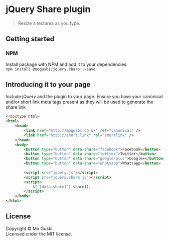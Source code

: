 # jQuery Share plugin
> Resize a textarea as you type.

## Getting started
### NPM
Install package with NPM and add it to your dependencies:  
`npm install @mogusbi/jquery.share --save`

## Introducing it to your page
Include jQuery and the plugin to your page. Ensure you have your canonical and/or short link meta tags present as they will be used to generate the share link

```html
<!doctype html>
<html>
	<head>
		<link href="http://mogusbi.co.uk" rel="canonical" />
		<link href="http://short.link" rel="shortlink" />
	</head>
	<body>
		<button type="button" data-share="facebook">Facebook</button>
		<button type="button" data-share="twitter">Twitter</button>
		<button type="button" data-share="google-plus">Google+</button>
		<button type="button" data-share="whatsapp">Whatsapp</button>
		
		<script src="jquery.js"></script>
		<script src="jquery.share.js"></script>
		<script>
			$('[data-share]').share();
		</script>
	</body>
</html>
```

## License
Copyright &copy; Mo Gusbi.  
Licensed under the MIT license.